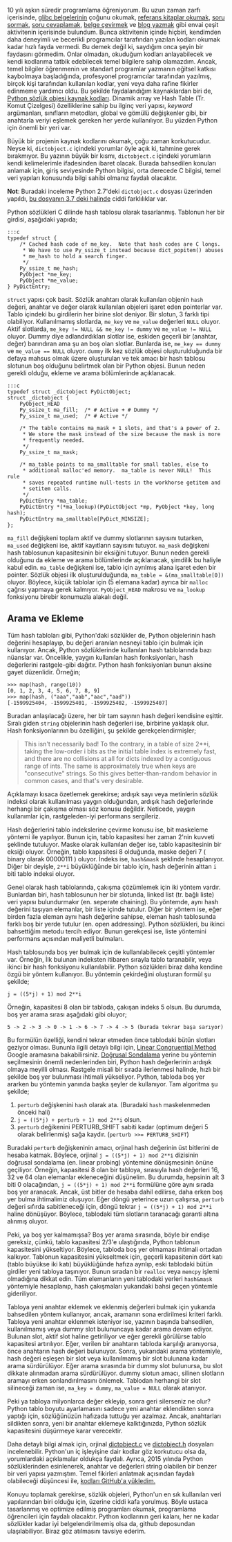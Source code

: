 <!--
.. date: 2018/09/4 20:43:00
.. slug: sozlukler-nasil-calisir
.. title: Python Sözlükleri Çalışma Prensibi
.. description: Python sözlükleri kaynak kodu incelemesi
.. tags: mathjax
-->

10 yılı aşkın süredir programlama öğreniyorum. Bu uzun zaman zarfı içerisinde, [glibc belgelerinin](https://www.gnu.org/software/libc/manual/html_mono/libc.html) çoğunu
okumak, [referans kitaplar okumak](http://www.dipmat.univpm.it/~demeio/public/the_c_programming_language_2.pdf), [soru sormak](https://stackoverflow.com/users/886669/yasar?tab=questions&sort=votes),
[soru cevaplamak](/soru-cevap.html), [belge çevirmek](/https://github.com/yasar11732/CodeIgniter-Belge-Cevirisi) ve [blog yazmak](/) gibi envai çeşit aktivitenin içerisinde
bulundum. Bunca aktivitenin içinde hiçbiri, kendimden daha deneyimli ve becerikli programcılar tarafından yazılan kodları okumak kadar hızlı fayda vermedi. Bu demek değil
ki, saydığım onca şeyin bir faydasını görmedim. Onlar olmadan, okuduğum kodları anlayabilecek ve kendi kodlarıma tatbik edebilecek temel bilgilere sahip olamazdım. Ancak,
temel bilgiler öğrenmenin ve standart programlar yazmanın eğitsel katkısı kaybolmaya başladığında, profesyonel programcılar tarafından yazılmış, birçok kişi tarafından
kullanılan kodlar, yeni veya daha rafine fikirler edinmeme yardımcı oldu. Bu şekilde faydalandığım kaynaklardan biri de, [Python sözlük objesi kaynak kodları](https://github.com/python/cpython/blob/2.7/Objects/dictobject.c). Dinamik array ve Hash Table (Tr. Komut Çizelgesi)
özelliklerine sahip bu ilginç veri yapısı, _keyword_ argümanları, sınıfların metodları, global ve gömülü değişkenler gibi, bir anahtarla veriyi
eşlemek gereken her yerde kullanılıyor. Bu yüzden Python için önemli bir yeri var. 

Büyük bir projenin kaynak kodlarını okumak, çoğu zaman korkutucudur. Neyse ki, `dictobject.c` içindeki yorumlar öyle açık ki, tahmine gerek bırakmıyor.
Bu yazının büyük bir kısmı, `dictobject.c` içindeki yorumların kendi kelimelerimle ifadesinden ibaret olacak. Burada bahsedilen konuları anlamak için, giriş seviyesinde Python bilgisi,
orta derecede C bilgisi, temel veri yapıları konusunda bilgi sahibi olmanız faydalı olacaktır.

**Not**: Buradaki inceleme Python 2.7'deki `dictobject.c` dosyası üzerinden yapıldı, [bu dosyanın 3.7 deki halinde](https://raw.githubusercontent.com/python/cpython/3.7/Objects/dictobject.c)
ciddi farklılıklar var.

Python sözlükleri C dilinde hash tablosu olarak tasarlanmış. Tablonun her bir girdisi, aşağıdaki yapıda;

    :::c
    typedef struct {
        /* Cached hash code of me_key.  Note that hash codes are C longs.
         * We have to use Py_ssize_t instead because dict_popitem() abuses
         * me_hash to hold a search finger.
         */
        Py_ssize_t me_hash;
        PyObject *me_key;
        PyObject *me_value;
    } PyDictEntry;
    
`struct` yapısı çok basit. Sözlük anahtarı olarak kullanılan objenin `hash` değeri, anahtar ve değer olarak kullanılan objeleri
işaret eden pointerlar var. Tablo içindeki bu girdilerin her birine slot deniyor. Bir slotun, 3 farklı tipi olabiliyor. Kullanılmamış
slotlarda, `me_key` ve `me_value` değerleri `NULL` oluyor. Aktif slotlarda, `me_key != NULL && me_key != dummy` ve `me_value != NULL`
oluyor. Dummy diye adlandırdıkları slotlar ise, eskiden geçerli bir (anahtar, değer) barındıran ama şu an boş olan slotlar. Bunlarda
ise, `me_key == dummy` ve `me_value == NULL` oluyor. `dummy` ilk kez sözlük objesi oluşturulduğunda bir defaya mahsus olmak üzere
oluşturulan ve tek amacı bir hash tablosu slotunun boş olduğunu belirtmek olan bir Python objesi. Bunun neden gerekli olduğu, ekleme
ve arama bölümlerinde açıklanacak.

    :::c
    typedef struct _dictobject PyDictObject;
    struct _dictobject {
        PyObject_HEAD
        Py_ssize_t ma_fill;  /* # Active + # Dummy */
        Py_ssize_t ma_used;  /* # Active */

        /* The table contains ma_mask + 1 slots, and that's a power of 2.
         * We store the mask instead of the size because the mask is more
         * frequently needed.
         */
        Py_ssize_t ma_mask;

        /* ma_table points to ma_smalltable for small tables, else to
         * additional malloc'ed memory.  ma_table is never NULL!  This rule
         * saves repeated runtime null-tests in the workhorse getitem and
         * setitem calls.
         */
        PyDictEntry *ma_table;
        PyDictEntry *(*ma_lookup)(PyDictObject *mp, PyObject *key, long hash);
        PyDictEntry ma_smalltable[PyDict_MINSIZE];
    };
    
`ma_fill` değişkeni
toplam aktif ve dummy slotlarının sayısını tutarken, `ma_used` değişkeni ise, aktif kayıtların sayısını tutuyor. `ma_mask` değişkeni
hash tablosunun kapasitesinin bir eksiğini tutuyor. Bunun neden gerekli olduğunu da ekleme ve arama bölümlerinde açıklanacak, şimdilik
bu haliyle kabul edin. `ma_table` değişkeni ise, tablo için ayrılmış alana işaret eden bir pointer. Sözlük objesi ilk oluşturulduğunda,
`ma_table = &(ma_smalltable[0])` oluyor. Böylece, küçük tablolar için (5 elemana kadar) ayrıca bir `malloc` çağrısı yapmaya gerek kalmıyor.
`PyObject_HEAD` makrosu ve `ma_lookup` fonksiyonu birebir konumuzla alakalı değil. 

## Arama ve Ekleme

Tüm hash tabloları gibi, Python'daki sözlükler de, Python objelerinin hash değerini hesaplayıp, bu değeri aranılan
nesneyi tablo için bulmak için kullanıyor. Ancak, Python sözlüklerinde kullanılan hash tablolarında bazı nüanslar var.
Öncelikle, yaygın kullanılan hash fonksiyonları, hash değerlerini rastgele-gibi dağıtır. Python hash fonksiyonları
bunun aksine gayet düzenlidir. Örneğin;

    >>> map(hash, range(10))
    [0, 1, 2, 3, 4, 5, 6, 7, 8, 9]
    >>> map(hash, ("aaa","aab","aac","aad"))
    [-1599925404, -1599925401, -1599925402, -1599925407]

Buradan anlaşılacağı üzere, her bir tam sayının hash değeri kendisine eşittir. Sıralı giden `string` objelerinin hash
değerleri ise, birbirine yaklaşık olur. Hash fonksiyonlarının bu özelliğini, şu şekilde gerekçelendirmişler;

 > This isn't necessarily bad!  To the contrary, in a table of size 2**i, taking
 > the low-order i bits as the initial table index is extremely fast, and there
 > are no collisions at all for dicts indexed by a contiguous range of ints.
 > The same is approximately true when keys are "consecutive" strings.  So this
 > gives better-than-random behavior in common cases, and that's very desirable.
 
Açıklamayı kısaca özetlemek gerekirse; ardışık sayı veya metinlerin sözlük
indeksi olarak kullanılması yaygın olduğundan, ardışık hash değerlerinde
herhangi bir çakışma olması söz konusu değildir. Neticede, yaygın kullanımlar
için, rastgeleden-iyi performans sergileriz.

Hash değerlerini tablo indekslerine çevirme konusu ise, bit maskeleme
yöntemi ile yapılıyor. Bunun için, tablo kapasitesi her zaman 2'nin
kuvveti şeklinde tutuluyor. Maske olarak kullanılan değer ise, tablo
kapasitesinin bir eksiği oluyor. Örneğin, tablo kapasitesi 8 olduğunda,
maske değeri 7 ( binary olarak 00000111 ) oluyor. İndeks ise, `hash&mask`
şeklinde hesaplanıyor. Diğer bir deyişle, `2**i` büyüklüğünde bir tablo için,
hash değerinin alttan `i` biti tablo indeksi oluyor.

Genel olarak hash tablolarında, çakışma çözümlemek için iki yöntem vardır. Bunlardan biri,
hash tablosunun her bir slotunda, linked list (tr. bağlı liste) veri yapısı
bulundurmakır (en. seperate chaining). Bu yöntemde, aynı hash değerini
taşıyan elemanlar, bir liste içinde tutulur. Diğer bir yöntem ise, eğer
birden fazla eleman aynı hash değerine sahipse, eleman hash
tablosunda farklı boş bir yerde tutulur (en. open addressing). Python sözlükleri,
bu ikinci bahsettiğim metodu tercih ediyor. Bunun gerekçesi ise, liste
yöntemini performans açısından maliyetli bulmaları.

Hash tablosunda boş yer bulmak için de kullanılabilecek çeşitli yöntemler var.
Örneğin, İlk bulunan indeksten itibaren sırayla tablo taranabilir, veya ikinci bir
hash fonksiyonu kullanılabilir. Python sözlükleri biraz daha kendine özgü
bir yöntem kullanıyor. Bu yöntemin çekirdeğini oluşturan formül şu şekilde;

    j = ((5*j) + 1) mod 2**i
    
Örneğin, kapasitesi 8 olan bir tabloda, çakışan indeks 5 olsun. Bu durumda,
boş yer arama sırası aşağıdaki gibi oluyor;

    5 -> 2 -> 3 -> 0 -> 1 -> 6 -> 7 -> 4 -> 5 (burada tekrar başa sarıyor)
    
Bu formülün özelliği, kendini tekrar etmeden önce tablodaki bütün slotları geziyor olması.
Bununla ilgili detaylı bilgi için, [Linear Congruential Method](https://www.google.com.tr/search?q=Linear+Congruential+Method)
Google aramasına bakabilirsiniz. [Doğrusal Sondalama](https://www.google.com.tr/search?q=doğrusal+sondalama)
yerine bu yöntemin seçilmesinin önemli nedenlerinden biri, Python hash değerlerinin
ardışık olmaya meyilli olması. Rastgele misali bir sırada ilerlenmesi halinde, hızlı
bir şekilde boş yer bulunması ihtimali yükseliyor. Python, tabloda boş yer ararken
bu yöntemin yanında başka şeyler de kullanıyor. Tam algoritma şu şekilde;

 1. `perturb` değişkenini `hash` olarak ata. (Buradaki `hash` maskelenmeden önceki hali)
 2. `j = ((5*j) + perturb + 1) mod 2**i` olsun.
 3. `perturb` değikenini PERTURB_SHIFT sabiti kadar (optimum değeri 5 olarak belirlenmiş) sağa kaydır. (`perturb >>= PERTURB_SHIFT`)
 
Buradaki `perturb` değişkeninin amacı, orjinal hash değerinin üst bitlerini de hesaba katmak.
Böylece, orjinal `j = ((5*j) + 1) mod 2**i` dizisinin doğrusal sondalama (en. linear probing)
yöntemine dönüşmesinin önüne geçiliyor. Örneğin, kapasitesi 8 olan bir tabloya, sırasıyla
hash değerleri 16, 32 ve 64 olan elemanlar ekleneceğini düşünelim. Bu durumda, hepsinin
alt 3 biti 0 olacağından, `j = ((5*j) + 1) mod 2**i` formülüne göre aynı sırada
boş yer aranacak. Ancak, üst bitler de hesaba dahil edilirse, daha erken boş yer bulma
ihtimalimiz oluşuyor. Eğer döngü yeterince uzun çalışırsa, `perturb` değeri sıfırda sabitleneceği için,
döngü tekrar `j = ((5*j) + 1) mod 2**i` haline dönüşüyor. Böylece, tablodaki tüm slotların taranacağı
garanti altına alınmış oluyor.

Peki, ya boş yer kalmamışsa? Boş yer arama sırasında, böyle bir endişe gereksiz, çünkü, tablo
kapasitesi 2/3'e ulaştığında, Python tablonun kapasitesini yükseltiyor. Böylece, tabloda boş
yer olmaması ihtimali ortadan kalkıyor. Tablonun kapasitesini yükseltmek için, geçerli kapasitenin
dört katı (tablo büyükse iki katı) büyüklüğünde hafıza ayrılıp, eski tablodaki bütün girdiler yeni tabloya taşınıyor. Bunun
sıradan bir `realloc` veya `memcpy` işlemi olmadığına dikkat edin. Tüm elemanların yeni tablodaki
yerleri `hash&mask` yöntemiyle hesaplanıp, hash çakışmaları yukarıdaki bahsi geçen yöntemle gideriliyor.

Tabloya yeni anahtar eklemek ve eklenmiş değerleri bulmak için yukarıda bahsedilen yöntem kullanıyor, ancak,
aramanın sona erdirilmesi kriteri farklı. Tabloya yeni anahtar eklenmek isteniyor ise, yazının başında
bahsedilen, kullanılmamış veya dummy slot bulununcaya kadar arama devam ediyor. Bulunan slot, aktif slot
haline getiriliyor ve eğer gerekli görülürse tablo kapasitesi artırılıyor. Eğer, verilen bir anahtarın
tabloda karşılığı aranıyorsa, önce anahtarın hash değeri bulunuyor. Sonra, yukarıdaki arama yöntemiyle,
hash değeri eşleşen bir slot veya kullanılmamış bir slot bulunana kadar arama sürdürülüyor. Eğer arama
sırasında bir dummy slot bulunursa, bu slot dikkate alınmadan arama sürdürülüyor. dummy slotun amacı,
silinen slotların aramayı erken sonlandırılmasını önlemek. Tablodan
herhangi bir slot silineceği zaman ise, `ma_key = dummy`, `ma_value = NULL` olarak atanıyor.

Peki ya tabloya milyonlarca değer ekleyip, sonra geri silerseniz ne olur? Python tablo boyutu ayarlamasını
sadece yeni anahtar eklendikten sonra yaptığı için, sözlüğünüzün hafızada tuttuğu yer azalmaz. Ancak, anahtarları
sildikten sonra, yeni bir anahtar eklemeye kalktığınızda, Python sözlük kapasitesini düşürmeye karar verecektir.

Daha detaylı bilgi almak için, orjinal [dictobject.c](https://github.com/python/cpython/blob/2.7/Objects/dictobject.c)
ve [dictobject.h](https://github.com/python/cpython/blob/2.7/Include/dictobject.h) dosyaları incelenebilir. Python'un
iç işleyişine dair kodlar göz korkutucu olsa da, yorumlardaki açıklamalar oldukça faydalı. Ayrıca, 2015 yılında
Python sözlüklerinden esinlenerek, anahtar ve değerleri string olabilen bir benzer bir veri yapısı yazmıştım. Temel
fikirleri anlatmak açısından faydalı olabileceği düşüncesi ile, [kodları GitHub'a yükledim.](https://github.com/yasar11732/ylib/blob/master/src/dict.c)

Konuyu toplamak gerekirse, sözlük objeleri, Python'un en sık kullanılan veri yapılarından biri olduğu için, üzerine
ciddi kafa yorulmuş. Böyle ustaca tasarlanmış ve optimize edilmiş programları okumak, programlama öğrencileri için
faydalı olacaktır. Python kodlarının geri kalanı, her ne kadar sözlükler kadar iyi belgelendirilmemiş olsa da, github
deposundan ulaşılabiliyor. Biraz göz atılmasını tavsiye ederim.

